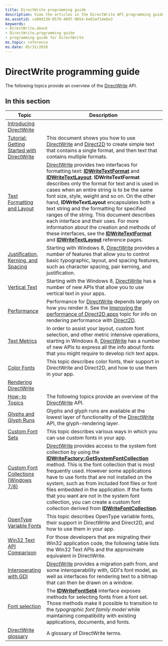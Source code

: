 ```yaml
---
title: DirectWrite programming guide
description: View the articles in the DirectWrite API programming guide. DirectWrite enables Windows applications to enhance the text experience for UI and documents.
ms.assetid: ca80d130-0579-409f-9054-6e63af14ebe3
keywords:
- DirectWrite,about
- DirectWrite,programming guide
- programming guide for DirectWrite
ms.topic: reference
ms.date: 05/31/2018
---
```


# DirectWrite programming guide

The following topics provide an overview of the [DirectWrite](direct-write-portal.md) API.

## In this section

| Topic | Description |
|-|-|
| [Introducing DirectWrite](introducing-directwrite.md) | |
| [Tutorial: Getting Started with DirectWrite](getting-started-with-directwrite.md) | This document shows you how to use [DirectWrite](direct-write-portal.md) and [Direct2D](rendering-by-using-direct2d.md) to create simple text that contains a single format, and then text that contains multiple formats.  |
| [Text Formatting and Layout](text-formatting-and-layout.md) | [DirectWrite](direct-write-portal.md) provides two interfaces for formatting text: [**IDWriteTextFormat**](/windows/win32/api/dwrite/nn-dwrite-idwritetextformat) and [**IDWriteTextLayout**](/windows/win32/api/dwrite/nn-dwrite-idwritetextlayout). **IDWriteTextFormat** describes only the format for text and is used in cases when an entire string is to be the same font size, style, weight and so on. On the other hand, **IDWriteTextLayout** encapsulates both a text string and the formatting for specified ranges of the string. This document describes each interface and their uses. For more information about the creation and methods of these interfaces, see the [**IDWriteTextFormat**](/windows/win32/api/dwrite/nn-dwrite-idwritetextformat) and [**IDWriteTextLayout**](/windows/win32/api/dwrite/nn-dwrite-idwritetextlayout) reference pages. |
| [Justification, Kerning, and Spacing](justification--kerning--and-spacing.md) | Starting with Windows 8, [DirectWrite](direct-write-portal.md) provides a number of features that allow you to control basic typographic, layout, and spacing features, such as character spacing, pair kerning, and justification. |
| [Vertical Text](vertical-text.md) | Starting with the Windows 8, [DirectWrite](direct-write-portal.md) has a number of new APIs that allow you to use vertical text in your apps.  |
| [Performance](performance.md) | Performance for [DirectWrite](direct-write-portal.md) depends largely on how you render it. See the [Improving the performance of Direct2D apps](../direct2d/improving-direct2d-performance.md) topic for info on rendering performance with [Direct2D](rendering-by-using-direct2d.md). |
| [Text Metrics](text-metrics.md) | In order to assist your layout, custom font selection, and other metric intensive operations, starting in Windows 8, [DirectWrite](direct-write-portal.md) has a number of new APIs to express all the info about fonts that you might require to develop rich text apps.  |
| [Color Fonts](color-fonts.md) | This topic describes color fonts, their support in DirectWrite and Direct2D, and how to use them in your app.  |
| [Rendering DirectWrite](rendering-directwrite.md) | |
| [How-to Topics](how-to-topics.md) | The following topics provide an overview of the [DirectWrite](direct-write-portal.md) API. |
| [Glyphs and Glyph Runs](glyphs-and-glyph-runs.md) | Glyphs and glyph runs are available at the lowest layer of functionality of the [DirectWrite](direct-write-portal.md) API, the glyph-rendering layer. |
| [Custom Font Sets](custom-font-sets-win10.md) | This topic describes various ways in which you can use custom fonts in your app. |
| [Custom Font Collections (Windows 7/8)](custom-font-collections.md) | [DirectWrite](direct-write-portal.md) provides access to the system font collection by using the [**IDWriteFactory::GetSystemFontCollection**](/windows/win32/api/dwrite/nf-dwrite-idwritefactory-getsystemfontcollection) method. This is the font collection that is most frequently used. However some applications have to use fonts that are not installed on the system, such as from included font files or font files embedded in the application.  If the fonts that you want are not in the system font collection, you can create a custom font collection derived from [**IDWriteFontCollection**](/windows/win32/api/dwrite/nn-dwrite-idwritefontcollection).  |
| [OpenType Variable Fonts](opentype-variable-fonts.md) | This topic describes OpenType variable fonts, their support in DirectWrite and Direct2D, and how to use them in your app.  |
| [Win32 Text API Comparison](appendix--win32-migration.md) | For those developers that are migrating their Win32 application code, the following table lists the Win32 Text APIs and the approximate equivalent in DirectWrite. |
| [Interoperating with GDI](interoperating-with-gdi.md) | [DirectWrite](direct-write-portal.md) provides a migration path from, and some interoperability with, GDI's font model, as well as interfaces for rendering text to a bitmap that can then be drawn on a window.  |
| [Font selection](font-selection.md) | The [**IDWriteFontSet4**](/windows/win32/api/dwrite_3/nn-dwrite_3-idwritefontset4) interface exposes methods for selecting fonts from a font set. Those methods make it possible to transition to the *typographic font family model* while maintaining compatibility with existing applications, documents, and fonts. |
| [DirectWrite glossary](directwrite-glossary.md) | A glossary of DirectWrite terms. |
